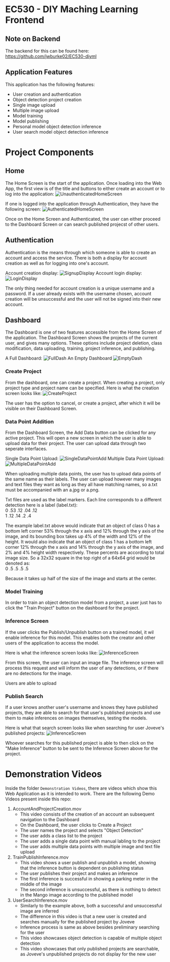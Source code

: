 # EC530 - DIY Maching Learning Frontend
## Note on Backend
The backend for this can be found here: https://github.com/jwburke02/EC530-diyml
## Application Features
This application has the following features:
- User creation and authentication
- Object detection project creation
- Single image upload
- Multiple image upload
- Model training
- Model publishing
- Personal model object detection inference
- User search model object detection inference
# Project Components
## Home
The Home Screen is the start of the application. Once loading into the Web App, the first view is of the title and buttons to either create an account or to log into the application:
![UnauthenticatedHomeScreen](./Demonstration%20Images/UnauthenticatedHomeScreen.png)  

If one is logged into the application through Authentication, they have the following screen:
![AuthenticatedHomeScreen](./Demonstration%20Images/AuthenticatedHomeScreen.png)  

Once on the Home Screen and Authenticated, the user can either proceed to the Dashboard Screen or can search published projecst of other users.

## Authentication
Authentication is the means through which someone is able to create an account and access the service. There is both a display for account creation as well as for logging into one's account.  

Account creation display:
![SignupDisplay](./Demonstration%20Images/SignUpDisplay.png)
Account login display:
![LoginDisplay](./Demonstration%20Images/LogInDisplay.png)  

The only thing needed for account creation is a unique username and a password. If a user already exists with the username chosen, account creation will be unsuccessful and the user will not be signed into their new account.  

## Dashboard
The Dashboard is one of two features accessible from the Home Screen of the application. The Dashboard Screen shows the projects of the current user, and gives many options. These options include project deletion, class modification, data uploading, training, project inference, and publishing.

A Full Dashboard:
![FullDash](./Demonstration%20Images/DashboardScreenJoveve.png)
An Empty Dashboard
![EmptyDash](./Demonstration%20Images/DashboardScreenNewUser73.png)  

### Create Project
From the dashboard, one can create a project. When creating a project, only project type and project name can be specified. Here is what the creation screen looks like:
![CreateProject](./Demonstration%20Images/CreateProjectScreen.png)  

The user has the option to cancel, or create a project, after which it will be visible on their Dashboard Screen.

### Data Point Addition
From the Dashboard Screen, the Add Data button can be clicked for any active project. This will open a new screen in which the user is able to upload data for their project. The user can upload data through two seperate interfaces.

Single Data Point Upload:
![SingleDataPointAdd](./Demonstration%20Images/SingleDataPointAdd.png)
Multiple Data Point Upload:
![MultipleDataPointAdd](./Demonstration%20Images/MultipleDataPointAdd.png)   

When uploading multiple data points, the user has to upload data points of the same name as their labels. The user can upload however many images and text files they want as long as they all have matching names, so a.txt must be accompanied with an a.jpg or a.png. 

Txt files are used as the label markers. Each line corresponds to a different detection here is a label (label.txt):  
0 .53 .12 .04 .12  
1 .12 .14 .2 .4   

The example label.txt above would indicate that an object of class 0 has a bottom left corner 53% through the x axis and 12% through the y axis of the image, and its bounding box takes up 4% of the width and 12% of the height. It would also indicate that an object of class 1 has a bottom left corner 12% through the x axis and 14% through the y axis of the image, and 2% and 4% height width respectively. These percents are according to total image size. So a 32x32 square in the top right of a 64x64 grid would be denoted as:  
0 .5 .5 .5 .5  

Because it takes up half of the size of the image and starts at the center.
### Model Training
In order to train an object detection model from a project, a user just has to click the "Train Project" button on the dashboard for the project.
### Inference Screen
If the user clicks the Publish/Unpublish button on a trained model, it wil enable inference for this model. This enables both the creator and other users of the application to access the model.  

Here is what the inference screen looks like:
![InferenceScreen](./Demonstration%20Images/InferenceScreen.png)  

From this screen, the user can input an image file. The inference screen will process this request and will inform the user of any detections, or if there are no detections for the image.

Users are able to upload 
### Publish Search
If a user knows another user's username and knows they have published projects, they are able to search for that user's published projects and use them to make inferences on images themselves, testing the models.

Here is what that search screen looks like when searching for user Joveve's published projects:
![InferenceScreen](./Demonstration%20Images/ExamplePublishSearch.png)  

Whoever searches for this published project is able to then click on the "Make Inference" button to be sent to the Inference Screen above for the project.

# Demonstration Videos
Inside the folder `Demonstration Videos`, there are videos which show this Web Application as it is intended to work. There are the following Demo Videos present inside this repo:
1. AccountAndProjectCreation.mov 
    - This video consists of the creation of an account an subsequent navigation to the Dashboard
    - On the Dashboard, the user clicks to Create a Project
    - The user names the project and selects "Object Detection"
    - The user adds a class list to the project
    - The user adds a single data point with manual labling to the project
    - The user adds multiple data points with multiple image and text file upload
3. TrainPublishInference.mov
    - This video shows a user publish and unpublish a model, showing that the inference button is dependent on publishing status
    - The user publishes their project and makes an inference
    - The first inference is successful in showing a parking meter in the middle of the image
    - The second inference is unsuccessful, as there is nothing to detect in the Mango image according to the published model
4. UserSearchInference.mov
    - Similarly to the example above, both a successful and unsuccessful image are inferred
    - The difference in this video is that a new user is created and searches manually for the published project by Joveve
    - Inference process is same as above besides preliminary searching for the user
    - This video showcases object detection is capable of multiple object detection
    - This video showcases that only published projects are searchable, as Joveve's unpublished projects do not display for the new user

